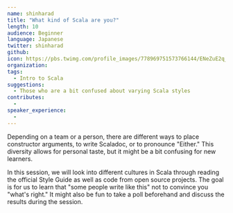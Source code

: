 ```yaml
---
name: shinharad
title: "What kind of Scala are you?"
length: 10
audience: Beginner
language: Japanese
twitter: shinharad
github: 
icon: https://pbs.twimg.com/profile_images/778969751573766144/ENeZuE2q_400x400.jpg
organization: 
tags:
  - Intro to Scala
suggestions:
  - Those who are a bit confused about varying Scala styles
contributes:
  - 
speaker_experience:
  - 
---
```

Depending on a team or a person, there are different ways to place constructor arguments, to write Scaladoc, or to pronounce "Either." This diversity allows for personal taste, but it might be a bit confusing for new learners.

In this session, we will look into different cultures in Scala through reading the official Style Guide as well as code from open source projects. The goal is for us to learn that "some people write like this" not to convince you "what's right." It might also be fun to take a poll beforehand and discuss the results during the session.

